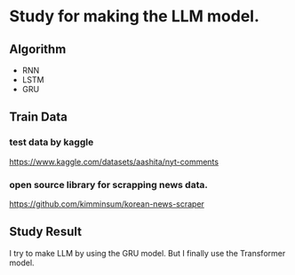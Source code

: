 # Study for making the LLM model.

## Algorithm
- RNN
- LSTM
- GRU

## Train Data
### test data by kaggle
https://www.kaggle.com/datasets/aashita/nyt-comments  

### open source library for scrapping news data.
https://github.com/kimminsum/korean-news-scraper  

## Study Result
I try to make LLM by using the GRU model.
But I finally use the Transformer model.  
